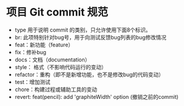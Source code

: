 # 项目 Git commit 规范

+ type 用于说明 commit 的类别，只允许使用下面8个标识。
+ br: 此项特别针对bug号，用于向测试反馈bug列表的bug修改情况
+ feat：新功能（feature）
+ fix：修补bug
+ docs：文档（documentation）
+ style： 格式（不影响代码运行的变动）
+ refactor：重构（即不是新增功能，也不是修改bug的代码变动）
+ test：增加测试
+ chore：构建过程或辅助工具的变动
+ revert: feat(pencil): add 'graphiteWidth' option (撤销之前的commit)
